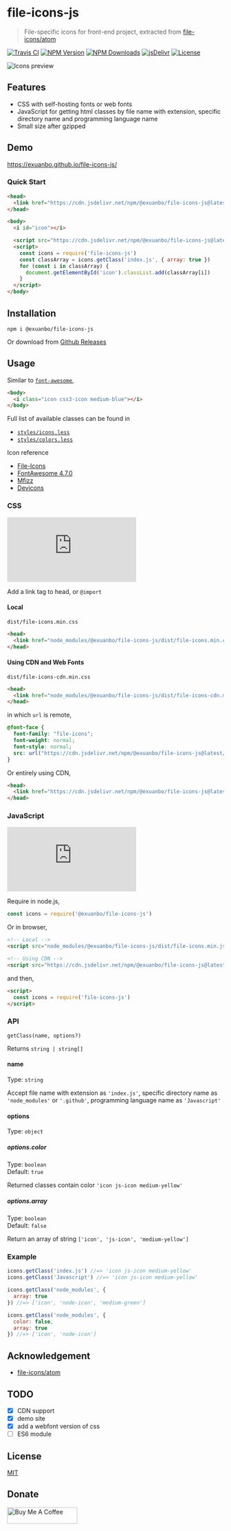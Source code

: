 # file-icons-js

> File-specific icons for front-end project, extracted from [file-icons/atom](https://github.com/file-icons/atom)

[![Travis CI](https://flat.badgen.net/travis/exuanbo/file-icons-js)](https://travis-ci.com/github/exuanbo/file-icons-js)
[![NPM Version](https://flat.badgen.net/npm/v/@exuanbo/file-icons-js)](https://www.npmjs.com/package/@exuanbo/file-icons-js)
[![NPM Downloads](https://flat.badgen.net/npm/dw/@exuanbo/file-icons-js)](https://www.npmjs.com/package/@exuanbo/file-icons-js)
[![jsDelivr](https://data.jsdelivr.com/v1/package/npm/@exuanbo/file-icons-js/badge)](https://www.jsdelivr.com/package/npm/@exuanbo/file-icons-js)
[![License](https://flat.badgen.net/github/license/exuanbo/file-icons-js)](https://github.com/exuanbo/file-icons-js/blob/master/LICENSE)

![Icons preview](https://cdn.jsdelivr.net/gh/file-icons/atom@latest/preview.png)

## Features

- CSS  with self-hosting fonts or web fonts
- JavaScript for getting html classes by file name with extension, specific directory name and programming language name
- Small size after gzipped

## Demo

<https://exuanbo.github.io/file-icons-js/>

### Quick Start

```html
<head>
  <link href="https://cdn.jsdelivr.net/npm/@exuanbo/file-icons-js@latest/dist/file-icons.min.css" rel="stylesheet">
</head>

<body>
  <i id="icon"></i>

  <script src="https://cdn.jsdelivr.net/npm/@exuanbo/file-icons-js@latest/dist/file-icons.min.js"></script>
  <script>
    const icons = require('file-icons-js')
    const classArray = icons.getClass('index.js', { array: true })
    for (const i in classArray) {
      document.getElementById('icon').classList.add(classArray[i])
    }
  </script>
</body>
```

## Installation

```shell
npm i @exuanbo/file-icons-js
```

Or download from [Github Releases](https://github.com/exuanbo/file-icons-js/releases)

## Usage

Similar to [`font-awesome`](https://fontawesome.com/how-to-use/on-the-web/setup/hosting-font-awesome-yourself),

```html
<body>
  <i class="icon css3-icon medium-blue"></i>
</body>
```

Full list of available classes can be found in

- [`styles/icons.less`](./styles/icons.less)
- [`styles/colors.less`](./styles/colors.less)

Icon reference

- [File-Icons](https://github.com/file-icons/icons/blob/master/charmap.md)
- [FontAwesome 4.7.0](https://fontawesome.com/v4.7.0/cheatsheet/)
- [Mfizz](https://github.com/file-icons/MFixx/blob/master/charmap.md)
- [Devicons](https://github.com/file-icons/DevOpicons/blob/master/charmap.md)

### CSS

![css gzip size](https://flat.badgen.net/badgesize/gzip/https://cdn.jsdelivr.net/npm/@exuanbo/file-icons-js@latest/dist/file-icons.min.css)

Add a link tag to head, or `@import`

#### Local

`dist/file-icons.min.css`

```html
<head>
  <link href="node_modules/@exuanbo/file-icons-js/dist/file-icons.min.css" rel="stylesheet">
</head>
```

#### Using CDN and Web Fonts

`dist/file-icons-cdn.min.css`

```html
<head>
  <link href="node_modules/@exuanbo/file-icons-js/dist/file-icons-cdn.min.css" rel="stylesheet">
</head>
```

in which `url` is remote,

```css
@font-face {
  font-family: "file-icons";
  font-weight: normal;
  font-style: normal;
  src: url("https://cdn.jsdelivr.net/npm/@exuanbo/file-icons-js@latest/fonts/file-icons.woff2") format("woff2");
}
```

Or entirely using CDN,

```html
<head>
  <link href="https://cdn.jsdelivr.net/npm/@exuanbo/file-icons-js@latest/dist/file-icons.min.css" rel="stylesheet">
</head>
```

### JavaScript

![js gzip size](https://flat.badgen.net/badgesize/gzip/https://cdn.jsdelivr.net/npm/@exuanbo/file-icons-js@latest/dist/file-icons.min.js)

Require in node.js,

```javascript
const icons = require('@exuanbo/file-icons-js')
```

Or in browser,

```html
<!-- Local -->
<script src="node_modules/@exuanbo/file-icons-js/dist/file-icons.min.js"></script>

<!-- Using CDN -->
<script src="https://cdn.jsdelivr.net/npm/@exuanbo/file-icons-js@latest/dist/file-icons.min.js"></script>
```

and then,

```html
<script>
  const icons = require('file-icons-js')
</script>
```

### API

`getClass(name, options?)`

Returns `string | string[]`

#### name

Type: `string`

Accept file name with extension as `'index.js'`, specific directory name as `'node_modules'` or `'.github'`, programming language name as `'Javascript'`

#### options

Type: `object`

##### options.color

Type: `boolean`  
Default: `true`

Returned classes contain color `'icon js-icon medium-yellow'`

##### options.array

Type: `boolean`  
Default: `false`

Return an array of string `['icon', 'js-icon', 'medium-yellow']`

### Example

```javascript
icons.getClass('index.js') //=> 'icon js-icon medium-yellow'
icons.getClass('Javascript') //=> 'icon js-icon medium-yellow'

icons.getClass('node_modules', {
  array: true
}) //=> ['icon', 'node-icon', 'medium-green']

icons.getClass('node_modules', {
  color: false,
  array: true
}) //=> ['icon', 'node-icon']
```

## Acknowledgement

- [file-icons/atom](https://github.com/file-icons/atom)

## TODO

- [x] CDN support
- [x] demo site
- [x] add a webfont version of css
- [ ] ES6 module

## License

[MIT](https://github.com/exuanbo/file-icons-js/blob/master/LICENSE)

## Donate

<a href="https://www.buymeacoffee.com/exuanbo" target="_blank"><img src="https://cdn.buymeacoffee.com/buttons/lato-orange.png" alt="Buy Me A Coffee" height="38.25px" width="162.75px"></a>
